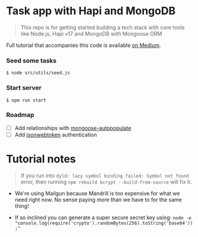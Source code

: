 Task app with Hapi and MongoDB 
===

> This repo is for getting started building a tech stack with core tools like Node.js, Hapi v17 and MongoDB with Mongoose ORM

Full tutorial that accompanies this code is available [on Medium](https://medium.com/employbl/build-a-task-app-with-hapi-mongodb-and-vue-js-dc05c1bb8778).


### Seed some tasks

``` 
$ node src/utils/seed.js
```

### Start server

``` 
$ npm run start
```

### Roadmap

- [ ] Add relationships with [mongoose-autopopulate](https://github.com/mongodb-js/mongoose-autopopulate)
- [ ] Add [jsonwebtoken](https://jwt.io/) authentication

# Tutorial notes 

> If you run into `dyld: lazy symbol binding failed: Symbol not found` error, then running `npm rebuild bcrypt --build-from-source` will fix it.

- We're using Mailgun because Mandrill is too expensive for what we need right now. No sense paying more than we have to for the same thing!

- If so inclined you can generate a super secure secret key using: `node -e "console.log(require('crypto').randomBytes(256).toString('base64'));"`

